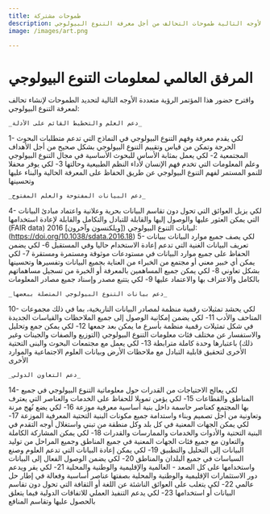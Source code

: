 ```yaml
---
title: طموحات مشتركة
description: تحدد هذه الرؤية المتعددة الأوجه التالية طموحات التحالف من أجل معرفة التنوع البيولوجي
image: /images/art.png

---
```

المرفق العالمي لمعلومات التنوع البيولوجي
===================

واقترح حضور هذا المؤتمر الرؤية متعددة الأوجه التالية لتحديد الطموحات لإنشاء تحالف لمعرفة التنوع البيولوجي:

    _دعم العلم والتخطيط القائم على الأدلة_

1-	لكي يقدم معرفة وفهم التنوع البيولوجي في النماذج التي تدعم متطلبات البحوث الحرجة وتمكن من قياس وتقييم التنوع البيولوجي بشكل صحيح من أجل الأهداف المجتمعية
2-	لكي يعمل بمثابة الأساس للبحوث الأساسية في مجال التنوع البيولوجي وعلم المعلومات التي تخدم فهم الإنسان لأداء النظم الطبيعية وحالتها
3-	لكي يوفر محفلا للنمو المستمر لفهم التنوع البيولوجي عن طريق الحفاظ على المعرفة الحالية والبناء عليها وتحسينها

    _دعم البيانات المفتوحة والعلم المفتوح_

4-	لكي يزيل العوائق التي تحول دون تقاسم البيانات بحرية وعلانية واعتماد مبادئ البيانات التي يمكن العثور عليها والوصول إليها والقابلة للتبادل والتكامل والقابلة لإعادة استخدامها (FAIR data) لبيانات التنوع البيولوجي ([ويلكنسون وآخرون] 2016: (https://doi.org/10.1038/sdata.2016.18)
5-	لكي يصف جميع موارد البيانات ببيانات تعريف البيانات الغنية التي تدعم إعادة الاستخدام حاليا وفي المستقبل
6-	لكي يضمن الحفاظ على جميع موارد البيانات في مستودعات موثوقة ومستمرة ومستقرة
7-	لكي يمكن أي خبير معني أو مجتمع من الخبراء من العناية بجميع البيانات وتفسيرها وتحسينها بشكل تعاوني
8-	لكي يمكن جميع المساهمين بالمعرفة أو الخبرة من تسجيل مساهماتهم بالكامل والاعتراف بها والاعتماد عليها
9-	لكي يتتبع مصدر وإسناد جميع مصادر المعلومات

    _دعم بيانات التنوع البيولوجي المتصلة ببعضها_

10-	  لكي يحشد تمثيلات رقمية منظمة لمصادر البيانات التاريخية، بما في ذلك مجموعات المتاحف والأدب
11-	  لكي يضمن إمكانية الوصول إلى جميع الملاحظات والقياسات الجديدة في شكل تمثيلات رقمية منظمة بأسرع ما يمكن بعد جمعها
12-	 لكي يمكن جمع وتحليل والاستفسار عن مختلف فئات معلومات التنوع البيولوجي (التوزيع والصفات والجينات وغير ذلك) باعتبارها وحدة كاملة مترابطة
13-	 لكي يعمل مع مجتمعات البحوث والبنى التحتية الأخرى لتحقيق قابلية التبادل مع ملاحظات الأرض وبيانات العلوم الاجتماعية والموارد الأخرى

    _دعم التعاون الدولي_

14-	 لكي يعالج الاحتياجات من القدرات حول معلوماتية التنوع البيولوجي في جميع المناطق والقطاعات
15-	 لكي يؤمن تمويلا للحفاظ على الخدمات والعناصر التي يعترف بها المجتمع كعناصر حاسمة داخل بنية أساسية معرفية موزعة
16-	 لكي يضع نُهج مرنة وتعاونية من أجل تصميم وبناء واستدامة جميع مكونات البنية التحتية المعرفية الموزعة
17-	 لكي يمكن الجهات المعنية في كل بلد وكل منطقة من تبني واستغلال أوجه التقدم في البنية التحتية والأدوات والخدمات والممارسات والقدرات
18-	 لكي يمكن المشاركة الكاملة والتعاون مع جميع فئات الجهات المعنية في جميع المناطق وجميع المراحل من توليد البيانات إلى التحليل والتطبيق
19-	 لكي يمكن إعادة البيانات التي تدعم العلوم وصنع السياسات في جميع البلدان والمناطق
20-	 لكي يضمن الوصول الفعال إلى البيانات واستخدامها على كل الصعد - العالمية والإقليمية والوطنية والمحلية
21-	 لكي يقر ويدعم دور الاستثمارات الإقليمية والوطنية والمحلية بصفتها عناصر أساسية وفعالة في إطار حل عالمي
22-	 لكي يتغلب على العوائق الناشئة عن اللغة أو الثقافة التي تحول دون تقاسم البيانات أو استخدامها 
23-	 لكي يدعم التنفيذ العملي للاتفاقات الدولية فيما يتعلق بالحصول عليها وتقاسم المنافع
